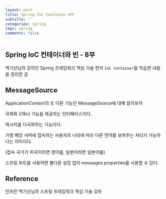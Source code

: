 ```yaml
---
layout: post
title: Spring IoC Container 8부
subtitle: ''
categories: spring
tags: spring
comments: false
---
```


## Spring IoC 컨테이너와 빈 - 8부

백기선님의 강의인 Spring 프레임워크 핵심 기술 편의 `IoC Container`를 학습한 내용을 정리한 글

## MessageSource

ApplicationContext의 또 다른 기능인 MessageSource에 대해 알아보자

국제화 (i18n) 기능을 제공하는 인터페이스이다.

메시지를 다국화하는 기능이다.

가령 해당 서버에 접속하는 사용자의 나라에 따라 다른 언어를 보여주는 처리가 가능하다는 의미이다.

(접속 국가가 미국이라면 영어를, 일본이라면 일본어를)

스프링 부트를 사용하면 별다른 설정 없이 messages.properties를 사용할 수 있다.

## Reference

인프런 백기선님의 스프링 프레임워크 핵심 기술 강좌
